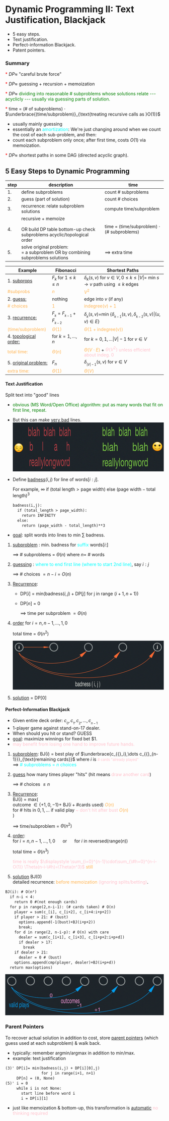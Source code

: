 # Dynamic Programming II: Text Justification, Blackjack

- 5 easy steps.
- Text justification.
- Perfect-information Blackjack.
- Patent pointers.

### Summary

<span style="color:red">*</span> $DP \approx$ "careful brute force"

<span style="color:red">*</span> $DP \approx$ guessing + recursion + memoization

<span style="color:red">*</span> $DP \approx$ <span style="color:green">
dividing into reasonable # subproblems whose solutions relate --- acyclicly ---
usually via guessing parts of solution.
</span>

<span style="color:red">*</span> time = (# of subproblems) $\cdot$ 
$\underbrace{(time/subproblem)}_{\text{treating recursive calls as }O(1)}$

- usually mainly guessing
- essentially an <span style="color:cyan">amortization</span>: We're just changing around when we count the cost 
of each sub-problem, and then:
- count each subproblem only once; after first time, costs $O(1)$ via memoization.

<span style="color:red">*</span> $DP \approx$ shortest paths in some DAG
(directed acyclic graph).

## 5 Easy Steps to Dynamic Programming

| step  | description   | time   |
|-------------- | -------------- | -------------- |
| 1. | define subproblems     | count # subproblems |
| 2. | guess (part of solution) | count # choices |
| 3. | recurrence: relate subproblem solutions | compute time/subproblem | 
| 4. | recursive + memoize <br/><br/> OR build DP table bottom-up check subproblems acyclic/topological order| time = (time/subproblem) $\cdot$ (# subproblems)  | 
| 5. | solve original problem: <br/>= a subproblem OR by combining subproblems solutions | $\implies$ extra time|

| Example  | Fibonacci   | Shortest Paths   |
|-------------- | -------------- | -------------- |
| 1. <u>subprops | $F_k$ for $1\leq k\leq n$ | $\delta_{k}(s,v)$ for $v \in V, 0 \leq k \leq \|V\|=$ min $s \rightarrow v$ path using $\leq k$ edges |
|<span style="color:rgb(255,179,82)">#subprobs</span> |<span style="color:rgb(255,179,82)"> $n$|<span style="color:rgb(255,179,82)"> $V^2$ |
| 2. <u>guess: |nothing| edge into $v$ (if any)|
|<span style="color:rgb(255,179,82)"># choices|<span style="color:rgb(255,179,82)"> $1$|<span style="color:rgb(255,179,82)"> indegree$(v)+1$ |
| 3. <u>recurrence: |$F_{{}_k}= F_{{}_{k-1}} + F_{{}_{k-2}}$|$\delta_{{}_k}(s,v)=$min $\{\delta_{{}_{k-1}}(s,v), \delta_{{}_{k-2}}(s,v) \| (u,v) \in E\}$|
|<span style="color:rgb(255,179,82)">(time/subproblem)|<span style="color:rgb(255,179,82)"> $\Theta(1)$|<span style="color:rgb(255,179,82)"> $\Theta(1+ \text{indegree}(v))$ |
| 4. <u> topological order:|for $k=1,\dots ,n$|for $k=0,1,\dots \|V\|-1$ for $v \in V$|
|<span style="color:rgb(255,179,82)">total time:|<span style="color:rgb(255,179,82)"> $\Theta(n)$|<span style="color:rgb(255,179,82)"> $\Theta(V\cdot E)$</span> + <span style="color:pink">$\Theta(V^2)$ unless efficient about indeg. 0</span>|
| 5. <u>original problem:|$F_n$|$\delta_{{}_{\|V\|-1}}(s,v)$ for $v \in V$|
|<span style="color:rgb(255,179,82)">extra time:|<span style="color:rgb(255,179,82)"> $\Theta(1)$|<span style="color:rgb(255,179,82)"> $\Theta(V)$|

#### Text Justification
Split text into "good" lines
- <span style="color:green">obvious (MS Word/Open Office) algorithm: put as many words that fit on first line, repeat.</span> 
- But this can make <u>very bad</u> lines.
![Good vs. Bad Text Justification](graph0.jpg)

- Define <u>badness</u>$(i,j)$ for line of words$[i:j]$.

  For example, $\infty$ if $(\text{total length} > \text{page width})$ else $(\text{page width} - \text{total length})^3$
  ```
  badness(i,j):
    if (total_length > page_width):
      return INFINITY
    else:
      return (page_width - total_length)**3
  ```

- <u>goal</u>: split words into lines to min $\sum$ badness.

1. <u>subproblem</u> : min. badness for <span style="color:cyan">suffix</span> words$[i:]$

    $\implies$ # subproblems = $\Theta(n)$ where $n =$ # words
2. <u>guessing</u> : <span style="color:cyan">where to end first line (where to start 2nd line)</span>, say $i:j$

    $\implies$ # choices $= n-i=O(n)$

3. <u>Recurrence</u>:

    - DP$[i]$ = min$(\text{badness} (i,j) + \text{DP}[j] \text{ for j in range } (i+1,n+1))$
    - DP$[n]$ = 0

      $\implies$ time per subproblem $=\Theta(n)$
4. <u>order</u> for $i=n,n-1,\dots,1,0$

    total time = $\Theta(n^2)$

    ![Bad vs. Good Text Justification](graph1.jpg)

5. <u>solution</u> = DP$[0]$

#### Perfect-Information Blackjack

- Given entire deck order: $c_{{}_0},c_{{}_1},c_{{}_2},\dots,c_{{}_{n-1}}$
- 1-player game against stand-on-17 dealer.
- When should you hit or stand? GUESS
- <u>goal</u>: maximize winnings for fixed bet $\$1$.
- <span style="color:pink"> may benefit from losing one hand to improve future hands.</span>

1. <u>subproblem</u>: BJ$(i)$ = best play of $\underbrace{c_{{}_i},\dots c_{{}_{n-1}}}_{\text{remaining cards}}$ where $i$ is 
<span style="color:pink;font-size:0.8em"># cards "already played"</span><br/>
$\implies$ <span style="color:cyan"> # subproblems = $n$ choices</span>
2. <u>guess</u> how many times player "hits" (hit means <span style="color:pink">draw another card</span>)

    $\implies$ # choices $\leq n$
3. <u>Recurrence</u>: 
<br/>BJ$(i)$ = max( <br/>
    outcome $\in \{+1,0,-1\} +$ BJ$(i+ \text{\# cards used})$  <span style="color:rgb(255,179,82)">$O(n)$</span> <br/>
    for # hits in $0,1,\dots$ if valid play <span style="color:pink">~ don't hit after bust</span> <span style="color:rgb(255,179,82)">$O(n)$</span><br/>
    )

    $\implies$ time/subproblem = $\Theta(n^2)$
4. <u>order</u>: <br/> for $i=n,n-1,\dots,1,0$ &nbsp;&nbsp;&nbsp;&nbsp; or &nbsp;&nbsp;&nbsp;&nbsp; for $i$ in reversed(range($n$)) 

    total time = $\Theta(n^3)$

    
    <span style="color:pink">

      time is really 
      $\displaystyle \sum_{i=0}^{n-1}\cdot\sum_{\#h=0}^{n-i-O(1)} \Theta(n-i-\#h)=\Theta(n^3)$</span> 
      <span style="color:rgb(255,179,82)">still</span>
    </span>
5. <u>solution</u> BJ$(0)$ <br/>
detailed recurrence: <span style="color:rgb(255,179,82)">before memoization</span>
<span style="color:pink">(ignoring splits/betting)</span>.
```
BJ(i): # O(n²)
  if n-i < 4:
    return 0 #(not enough cards)
  for p in range(2,n-i-1): (# cards taken) # O(n)
    player = sum(c_[i], c_[i+2], c_[i+4:i+p+2])
    if player > 21: # (bust)
      options.append(-1(bust)+BJ(i+p+2))
      break;
    for d in range(2, n-i-p): # O(n) with care
      dealer = sum(c_[i+1], c_[i+3], c_[i+p+2:i+p+d])
      if dealer > 17:
        break
    if dealer > 21:
      dealer = 0 # (bust)
    options.append(cmp(player, dealer)+BJ(i+p+d))
  return max(options)
```
![Perfect-Information Blackjack](graph2.jpg)
### Parent Pointers
To recover actual solution in addition to cost, store <u>parent pointers</u> (which guess used at each subproblem)
& walk back.

- typically: remember argmin/argmax in addition to min/max.
- example: text justification
```
(3)' DP[i]= min(badness(i,j) + DP[i][0],j)
                for j in range(i+1, n+1)
     DP[n] = (0, None) 
(5)' i = 0
     while i is not None:
       start line before word i
       i = DP[i][1]
```
- just like memoization & bottom-up, this transformation is <u>automatic</u>
<span style="color:pink">no thinking required</span>
